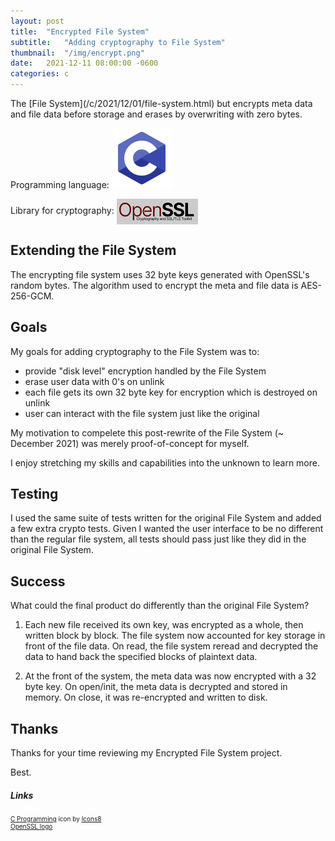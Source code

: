```yaml
---
layout: post
title:  "Encrypted File System"
subtitle:   "Adding cryptography to File System"
thumbnail:  "/img/encrypt.png"
date:   2021-12-11 08:00:00 -0600
categories: c 
---
```

<link rel="stylesheet" href="/css/styles.css">
The [File System](/c/2021/12/01/file-system.html) but encrypts meta data and file data before storage and erases by overwriting with zero bytes.

Programming language: <img src="/img/c.png" alt="c programming" class="inline-icon"/>

Library for cryptography: <img src="/img/openssl-small.png" alt="openssl logo" style="display: inline-block; vertical-align: middle;"/>

## Extending the File System
The encrypting file system uses 32 byte keys generated with OpenSSL's random bytes. The algorithm used to encrypt the meta and file data is AES-256-GCM.

## Goals
My goals for adding cryptography to the File System was to:
* provide "disk level" encryption handled by the File System
* erase user data with 0's on unlink
* each file gets its own 32 byte key for encryption which is destroyed on unlink
* user can interact with the file system just like the original

My motivation to compelete this post-rewrite of the File System (~ December 2021) was merely proof-of-concept for myself.

I enjoy stretching my skills and capabilities into the unknown to learn more.

## Testing
I used the same suite of tests written for the original File System and added a few extra crypto tests. Given I wanted the user interface to be no different than the regular file system, all tests should pass just like they did in the original File System.

## Success
What could the final product do differently than the original File System?

1. Each new file received its own key, was encrypted as a whole, then written block by block. The file system now accounted for key storage in front of the file data. On read, the file system reread and decrypted the data to hand back the specified blocks of plaintext data.

1. At the front of the system, the meta data was now encrypted with a 32 byte key. On open/init, the meta data is decrypted and stored in memory. On close, it was re-encrypted and written to disk.

## Thanks
Thanks for your time reviewing my Encrypted File System project.

Best.

##### Links
<div style="font-size: 10px;">
<a target="_blank" href="https://icons8.com/icon/40670/c-programming">C Programming</a> icon by <a target="_blank" href="https://icons8.com">Icons8</a>
<br/>
<a target="_blank" href="https://fossa.com/blog/content/images/2022/10/openssl.png">OpenSSL logo</a>
</div>
